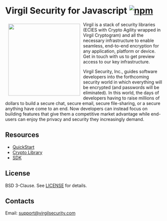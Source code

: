 # Virgil Security for Javascript [![npm](https://img.shields.io/npm/v/virgil-sdk.svg)](https://www.npmjs.com/package/virgil-sdk)

<a href="https://virgilsecurity.com"><img width="230px" src="https://github.com/VirgilSecurity/virgil-net/blob/master/logo.png" align="left" hspace="10" vspace="6"></a>

Virgil is a stack of security libraries (ECIES with Crypto Agility wrapped in Virgil Cryptogram) and all the necessary infrastructure to enable seamless, end-to-end encryption for any application, platform or device. Get in touch with us to get preview access to our key infrastructure.

Virgil Security, Inc., guides software developers into the forthcoming security world in which everything will be encrypted (and passwords will be eliminated). In this world, the days of developers having to raise millions of dollars to build a secure chat, secure email, secure file-sharing, or a secure anything have come to an end. Now developers can instead focus on building features that give them a competitive market advantage while end-users can enjoy the privacy and security they increasingly demand.

## Resources

* [QuickStart](https://github.com/VirgilSecurity/virgil/blob/master/javascript/quickstart/readme.md)
* [Crypto Library](https://github.com/VirgilSecurity/virgil/blob/master/javascript/crypto-library/readme.md)
* [SDK](https://github.com/VirgilSecurity/virgil/blob/master/javascript/keys-sdk/readme.md)

## License
BSD 3-Clause. See [LICENSE](https://github.com/VirgilSecurity/virgil/blob/master/LICENSE) for details.

## Contacts
Email: <support@virgilsecurity.com>
